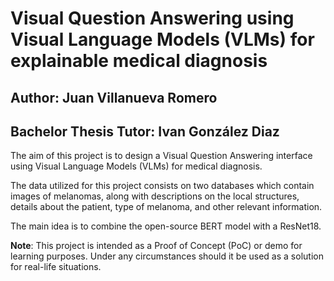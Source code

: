 
# Visual Question Answering using Visual Language Models (VLMs) for explainable medical diagnosis

## Author: Juan Villanueva Romero
## Bachelor Thesis Tutor: Ivan González Diaz

The aim of this project is to design a Visual Question Answering interface using Visual Language Models (VLMs) for medical diagnosis.

The data utilized for this project consists on two databases which contain images of melanomas, along with descriptions on the local structures, details about the patient, type of melanoma, and other relevant information.

The main idea is to combine the open-source BERT model with a ResNet18.

__Note__: This project is intended as a Proof of Concept (PoC) or demo for learning purposes. Under any circumstances should it be used as a
solution for real-life situations.
